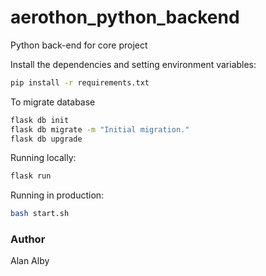 # aerothon_python_backend
Python back-end for core project



Install the dependencies and setting environment variables:

```bash
pip install -r requirements.txt
```

To migrate database

```bash
flask db init
flask db migrate -m "Initial migration."
flask db upgrade
```

Running locally:

```bash
flask run
```

Running in production:

```bash
bash start.sh
```


### Author

Alan Alby

